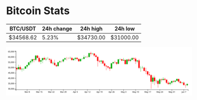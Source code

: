 # Bitcoin Stats

BTC/USDT|24h change|24h high|24h low|
|---|---|---|---|
|$34568.62|5.23%|$34730.00|$31000.00|

<img src="./chart.svg">
